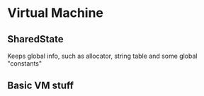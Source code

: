 # Virtual Machine

## SharedState

Keeps global info, such as allocator, string table and some global "constants"

## Basic VM stuff
